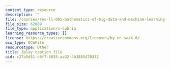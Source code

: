 ```yaml
---
content_type: resource
description: ''
file: /courses/res-ll-005-mathematics-of-big-data-and-machine-learning-january-iap-2020/c27a5d51c6f75035aa324b3885470332_hMUpevQzNzY.vtt
file_size: 62089
file_type: application/x-subrip
learning_resource_types: []
license: https://creativecommons.org/licenses/by-nc-sa/4.0/
ocw_type: OCWFile
resourcetype: Other
title: 3play caption file
uid: c27a5d51-c6f7-5035-aa32-4b3885470332
---
```

